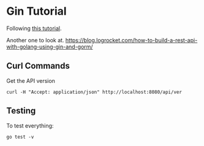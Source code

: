 # Gin Tutorial

Following [this tutorial](https://semaphoreci.com/community/tutorials/building-go-web-applications-and-microservices-using-gin).

Another one to look at. <https://blog.logrocket.com/how-to-build-a-rest-api-with-golang-using-gin-and-gorm/>

## Curl Commands

Get the API version

```
curl -H "Accept: application/json" http://localhost:8080/api/ver
```

## Testing

To test everything:

```
go test -v
```
